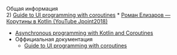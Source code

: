 Общая информация
<br> 2) [Guide to UI programming with coroutines](https://github.com/Kotlin/kotlinx.coroutines/blob/master/ui/coroutines-guide-ui.md)	  * [Роман Елизаров — Корутины в Kotlin (YouTube Jpoint2018)](https://www.youtube.com/watch?v=rB5Q3y73FTo)
  * <a href="https://medium.com/background-thread/explaining-asynchronous-programming-and-coroutines-lesson-1-routines-533901c26959">Asynchronous programming with Kotlin and Coroutines</a>
* Оффициальная документация
  * [Guide to UI programming with coroutines](https://github.com/Kotlin/kotlinx.coroutines/blob/master/ui/coroutines-guide-ui.md)